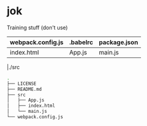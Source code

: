 # jok
Training stuff (don't use)

|webpack.config.js | .babelrc | package.json
---|---|---
|index.html | App.js | main.js

|./src

```bash
.
├── LICENSE
├── README.md
├── src
│   ├── App.js
│   ├── index.html
│   └── main.js
└── webpack.config.js
```

